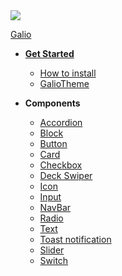 <a href="http://galio.io">
<img src="assets/logo.png" />
<p>Galio</p>
</a>
<div id="sidebar-nav-codefund"></div>

* [**Get Started**](/README.md)

  * [How to install](install.md)
  * [GalioTheme](GalioTheme.md)
* **Components**
  * [Accordion](components/accordion.md)
  * [Block](components/block.md)
  * [Button](components/button.md)
  * [Card](components/card.md)
  * [Checkbox](components/checkbox.md)
  * [Deck Swiper](components/deckswiper.md)
  * [Icon](components/icon.md)
  * [Input](components/input.md)
  * [NavBar](components/navbar.md)
  * [Radio](components/radio.md)
  * [Text](components/text.md)
  * [Toast notification](components/toastnotification.md)
  * [Slider](components/slider.md)
  * [Switch](components/switch.md)
